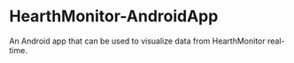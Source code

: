 HearthMonitor-AndroidApp
========================

An Android app that can be used to visualize data from HearthMonitor real-time.
